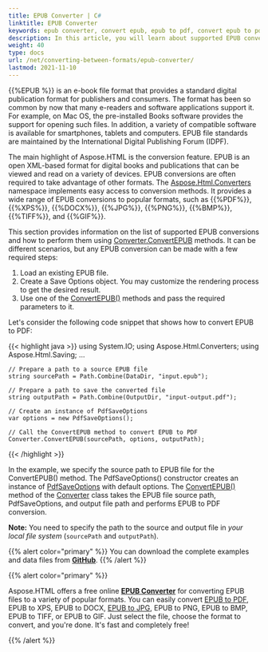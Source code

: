 ```yaml
---
title: EPUB Converter | C#
linktitle: EPUB Converter 
keywords: epub converter, convert epub, epub to pdf, convert epub to pdf, c# example.
description: In this article, you will learn about supported EPUB conversions and consider C# example of how to convert EPUB to PDF.
weight: 40
type: docs
url: /net/converting-between-formats/epub-converter/
lastmod: 2021-11-10
---
```


{{%EPUB %}} is an e-book file format that provides a standard digital publication format for publishers and consumers. The format has been so common by now that many e-readers and software applications support it. For example, on Mac OS, the pre-installed Books software provides the support for opening such files. In addition, a variety of compatible software is available for smartphones, tablets and computers. EPUB file standards are maintained by the International Digital Publishing Forum (IDPF).

The main highlight of Aspose.HTML is the conversion feature. EPUB is an open XML-based format for digital books and publications that can be viewed and read on a variety of devices. EPUB conversions are often required to take advantage of other formats.  The [Aspose.Html.Converters](https://apireference.aspose.com/html/net/aspose.html.converters) namespace implements easy access to conversion methods. It provides a wide range of EPUB conversions to popular formats, such as {{%PDF%}}, {{%XPS%}}, {{%DOCX%}}, {{%JPG%}}, {{%PNG%}}, {{%BMP%}}, {{%TIFF%}}, and {{%GIF%}}.

This section provides information on the list of supported EPUB conversions and how to perform them using  [Converter.ConvertEPUB](https://apireference.aspose.com/html/net/aspose.html.converters/converter/methods/convertepub/index) methods.  It can be different scenarios, but any EPUB conversion can be made with a few required steps: 

1. Load an existing EPUB file. 
2. Create a Save Options object. You may customize the rendering process to get the desired result.
3. Use one of the [ConvertEPUB()](https://apireference.aspose.com/html/net/aspose.html.converters/converter/methods/convertepub/index) methods and pass the required parameters to it.

Let's consider the following code snippet that shows how to convert EPUB to PDF:

{{< highlight java >}}
using System.IO;
using Aspose.Html.Converters;
using Aspose.Html.Saving;
...        

    // Prepare a path to a source EPUB file
    string sourcePath = Path.Combine(DataDir, "input.epub");           
    
    // Prepare a path to save the converted file 
    string outputPath = Path.Combine(OutputDir, "input-output.pdf");
    
    // Create an instance of PdfSaveOptions
    var options = new PdfSaveOptions();
    
    // Call the ConvertEPUB method to convert EPUB to PDF
    Converter.ConvertEPUB(sourcePath, options, outputPath);
{{< /highlight >}}

In the example, we specify the source path to EPUB file for the ConvertEPUB() method. The PdfSaveOptions() constructor creates an instance of [PdfSaveOptions](https://apireference.aspose.com/html/net/aspose.html.saving/pdfsaveoptions) with default options. The [ConvertEPUB()](https://apireference.aspose.com/html/net/aspose.html.converters.converter/convertepub/methods/45) method of the [Converter](https://apireference.aspose.com/html/net/aspose.html.converters/converter) class takes the EPUB file source path, PdfSaveOptions, and output file path and performs EPUB to PDF conversion.

**Note:** You need to specify the path to the source and output file in *your local file system* (`sourcePath` and `outputPath`). 

{{% alert color="primary" %}}
You can download the complete examples and data files from [**GitHub**](https://github.com/aspose-html/Aspose.HTML-Documentation/tree/main/content/tests-net).
{{% /alert %}} 


{{% alert color="primary" %}} 

Aspose.HTML offers a free online [**EPUB Converter**](https://products.aspose.app/html/en/conversion/epub) for converting EPUB files to a variety of popular formats. You can easily convert  [EPUB to PDF](https://products.aspose.app/html/en/conversion/epub-to-pdf), EPUB  to XPS, EPUB  to DOCX, [EPUB to JPG](https://products.aspose.app/html/en/conversion/epub-to-pdf), EPUB to PNG, EPUB to BMP, EPUB to TIFF, or EPUB to GIF. Just select the file, choose the format to convert, and you're done. It's fast and completely free!

{{% /alert %}} 

